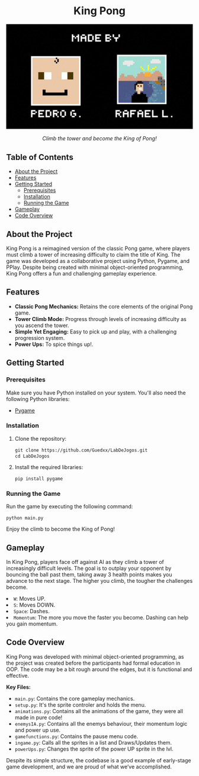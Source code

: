 <h1 align="center">King Pong</h1>
<p align="center">
  <img src=https://github.com/Guedxx/LabDeJogos/blob/master/Sprites/INIT_madeBy.png />
</p>
<p align="center"><i>Climb the tower and become the King of Pong!</i></p>

## Table of Contents

- <a href="#about-the-project">About the Project</a>
- <a href="#features">Features</a>
- <a href="#getting-started">Getting Started</a>
  - <a href="#prerequisites">Prerequisites</a>
  - <a href="#installation">Installation</a>
  - <a href="#running-the-game">Running the Game</a>
- <a href="#gameplay">Gameplay</a>
- <a href="#code-overview">Code Overview</a>

<a name="about-the-project"></a>
## About the Project

<p>King Pong is a reimagined version of the classic Pong game, where players must climb a tower of increasing difficulty to claim the title of King. The game was developed as a collaborative project using Python, Pygame, and PPlay. Despite being created with minimal object-oriented programming, King Pong offers a fun and challenging gameplay experience.</p>

<a name="features"></a>
## Features

<ul>
  <li><b>Classic Pong Mechanics:</b> Retains the core elements of the original Pong game.</li>
  <li><b>Tower Climb Mode:</b> Progress through levels of increasing difficulty as you ascend the tower.</li>
  <li><b>Simple Yet Engaging:</b> Easy to pick up and play, with a challenging progression system.</li>
  <li><b>Power Ups:</b> To spice things up!.</li>
</ul>

<a name="getting-started"></a>
## Getting Started

<a name="prerequisites"></a>
### Prerequisites

<p>Make sure you have Python installed on your system. You'll also need the following Python libraries:</p>

<ul>
  <li><a href="https://www.pygame.org/">Pygame</a></li>
</ul>

<a name="installation"></a>
### Installation

<ol>
  <li>Clone the repository:
    <pre><code>git clone https://github.com/Guedxx/LabDeJogos.git
cd LabDeJogos
</code></pre>
  </li>
  <li>Install the required libraries:
    <pre><code>pip install pygame
</code></pre>
  </li>
</ol>

<a name="running-the-game"></a>
### Running the Game

<p>Run the game by executing the following command:</p>

<pre><code>python main.py
</code></pre>

<p>Enjoy the climb to become the King of Pong!</p>

<a name="gameplay"></a>
## Gameplay

<p>In King Pong, players face off against AI as they climb a tower of increasingly difficult levels. The goal is to outplay your opponent by bouncing the ball past them, taking away 3 health points makes you advance to the next stage. The higher you climb, the tougher the challenges become.</p>

<li><code>W</code>: Moves UP.</li>
<li><code>S</code>: Moves DOWN.</li>
<li><code>Space</code>: Dashes.</li>
<li><code>Momentum</code>: The more you move the faster you become. Dashing can help you gain momentum.</li>


<a name="code-overview"></a>
## Code Overview

<p>King Pong was developed with minimal object-oriented programming, as the project was created before the participants had formal education in OOP. The code may be a bit rough around the edges, but it is functional and effective.</p>

<p><b>Key Files:</b></p>
<ul>
  <li><code>main.py</code>: Contains the core gameplay mechanics.</li>
  <li><code>setup.py</code>: It's the sprite controler and holds the menu.</li>
  <li><code>animations.py</code>: Contains all the animations of the game, they were all made in pure code!</li>
  <li><code>enemysIA.py</code>: Contains all the enemys behaviour, their momentum logic and power up use.</li>
  <li><code>gamefunctions.py</code>: Contains the pause menu code.</li>
  <li><code>ingame.py</code>: Calls all the sprites in a list and Draws/Updates them.</li>
  <li><code>powerUps.py</code>: Changes the sprite of the power UP sprite in the lvl.</li>
</ul>

<p>Despite its simple structure, the codebase is a good example of early-stage game development, and we are proud of what we’ve accomplished.</p>


